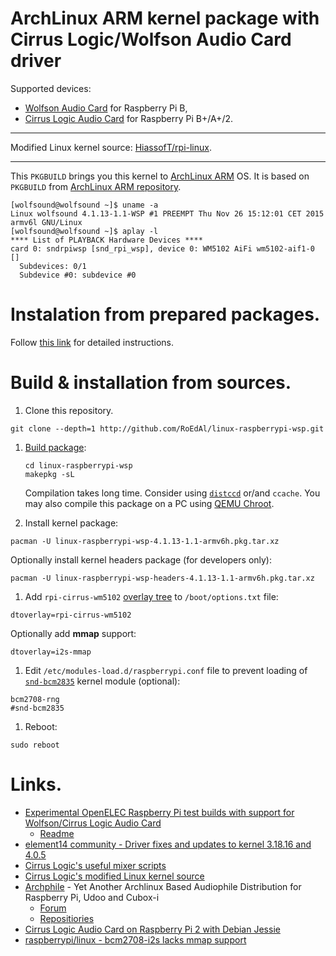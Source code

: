 # ArchLinux ARM kernel package with Cirrus Logic/Wolfson Audio Card driver

Supported devices:

* [Wolfson Audio Card](http://www.element14.com/wolfson) for Raspberry Pi B,
* [Cirrus Logic Audio Card](http://www.element14.com/cirruslogic_ac) for Raspberry Pi B+/A+/2.

----

Modified Linux kernel source: [HiassofT/rpi-linux](http://github.com/HiassofT/rpi-linux/tree/cirrus-4.1.y).

----

This `PKGBUILD` brings you this kernel to [ArchLinux ARM](http://archlinuxarm.org/platforms/armv6/raspberry-pi) OS. It is based on `PKGBUILD` from [ArchLinux ARM repository](http://github.com/archlinuxarm/PKGBUILDs/tree/master/core/linux-raspberrypi).

````
[wolfsound@wolfsound ~]$ uname -a
Linux wolfsound 4.1.13-1.1-WSP #1 PREEMPT Thu Nov 26 15:12:01 CET 2015 armv6l GNU/Linux
[wolfsound@wolfsound ~]$ aplay -l
**** List of PLAYBACK Hardware Devices ****
card 0: sndrpiwsp [snd_rpi_wsp], device 0: WM5102 AiFi wm5102-aif1-0 []
  Subdevices: 0/1
  Subdevice #0: subdevice #0
````
# Instalation from prepared packages.

Follow [this link](http://headless.audio) for detailed instructions.

# Build & installation from sources.
1.  Clone this repository.

  ````
  git clone --depth=1 http://github.com/RoEdAl/linux-raspberrypi-wsp.git
  ````
1.  [Build package](http://wiki.archlinux.org/index.php/Makepkg):
  
    ````
    cd linux-raspberrypi-wsp
    makepkg -sL  
    ````

    Compilation takes long time. Consider using [`distccd`](http://archlinuxarm.org/developers/distcc-cross-compiling) or/and `ccache`.
    You may also compile this package on a PC using [QEMU Chroot](http://wiki.archlinux.org/index.php/Raspberry_Pi#QEMU_chroot).

1.  Install kernel package:

  ````
  pacman -U linux-raspberrypi-wsp-4.1.13-1.1-armv6h.pkg.tar.xz
  ````
    
  Optionally install kernel headers package (for developers only):
  
  ````
  pacman -U linux-raspberrypi-wsp-headers-4.1.13-1.1-armv6h.pkg.tar.xz
  ````

1.  Add `rpi-cirrus-wm5102` [overlay tree](http://www.raspberrypi.org/documentation/configuration/device-tree.md) to `/boot/options.txt` file:

  ````
  dtoverlay=rpi-cirrus-wm5102
  ````

  Optionally add **mmap** support:

  ````
  dtoverlay=i2s-mmap
  ````

1.  Edit `/etc/modules-load.d/raspberrypi.conf` file to prevent loading of [`snd-bcm2835`](http://wiki.archlinux.org/index.php/Raspberry_Pi#Audio) kernel module (optional):

  ````
  bcm2708-rng
  #snd-bcm2835
  ````
    
1. Reboot:

  ````
  sudo reboot
  ````

# Links.

* [Experimental OpenELEC Raspberry Pi test builds with support for Wolfson/Cirrus Logic Audio Card](http://www.horus.com/~hias/tmp/openelec-wolfson/)
  * [Readme](http://www.horus.com/~hias/tmp/openelec-wolfson/00README.txt)
* [element14 community - Driver fixes and updates to kernel 3.18.16 and 4.0.5](http://www.element14.com/community/thread/43711/l/driver-fixes-and-updates-to-kernel-31816-and-405?displayFullThread=true)
* [Cirrus Logic's useful mixer scripts](https://github.com/CirrusLogic/wiki-content)
* [Cirrus Logic's modified Linux kernel source](http://github.com/CirrusLogic/rpi-linux)
* [Archphile](http://archphile.org) - Yet Another Archlinux Based Audiophile Distribution for Raspberry Pi, Udoo and Cubox-i
    * [Forum](http://forum.archphile.org)
    * [Repositiories](http://github.com/archphile)
* [Cirrus Logic Audio Card on Raspberry Pi 2 with Debian Jessie](http://stmllr.net/blog/cirrus-logic-audio-card-on-raspberry-pi2-with-debian-jessie)
* [raspberrypi/linux - bcm2708-i2s lacks mmap support](http://github.com/raspberrypi/linux/issues/1004)
